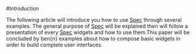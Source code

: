 #IntroductionThe following article will introduce you how to use [Spec](#Spec) through several examples\. The general purpose of [Spec](#Spec) will be explained then will follow a presentation of every [Spec](#Spec) widgets and how to use them\.This paper will be concluded by ben\{n\} examples about how to compose basic widgets in order to build complete user interfaces\.